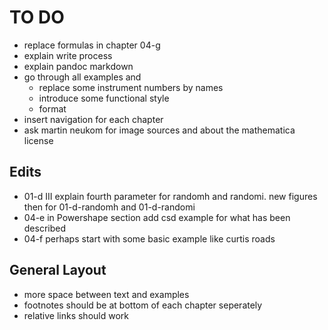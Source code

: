 TO DO
=====

- replace formulas in chapter 04-g
- explain write process
- explain pandoc markdown
- go through all examples and
    - replace some instrument numbers by names
    - introduce some functional style
    - format 
- insert navigation for each chapter
- ask martin neukom for image sources and about the mathematica license

Edits
-----

- 01-d III explain fourth parameter for randomh and randomi.
  new figures then for 01-d-randomh and 01-d-randomi
- 04-e in Powershape section add csd example for what has been described
- 04-f perhaps start with some basic example like curtis roads

General Layout
--------------

- more space between text and examples
- footnotes should be at bottom of each chapter seperately
- relative links should work
